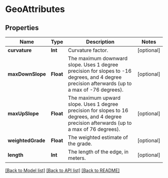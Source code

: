# GeoAttributes

## Properties
Name | Type | Description | Notes
------------ | ------------- | ------------- | -------------
**curvature** | **Int** | Curvature factor. | [optional] 
**maxDownSlope** | **Float** | The maximum downward slope. Uses 1 degree precision for slopes to -16 degrees, and 4 degree precision afterwards (up to a max of -76 degrees). | [optional] 
**maxUpSlope** | **Float** | The maximum upward slope. Uses 1 degree precision for slopes to 16 degrees, and 4 degree precision afterwards (up to a max of 76 degrees). | [optional] 
**weightedGrade** | **Float** | The weighted estimate of the grade. | [optional] 
**length** | **Int** | The length of the edge, in meters. | [optional] 

[[Back to Model list]](../README.md#documentation-for-models) [[Back to API list]](../README.md#documentation-for-api-endpoints) [[Back to README]](../README.md)


